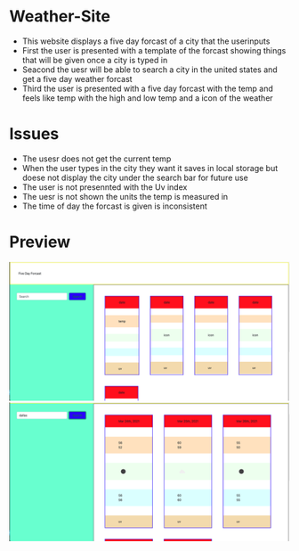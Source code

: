 # Weather-Site

* This website displays a five day forcast of a city that the userinputs
* First the user is presented with a template of the forcast showing things that will be given once a city is typed in 
* Seacond the uesr will be able to search a city in the united states and get a five day weather forcast 
* Third the user is presented with a five day forcast with the temp and feels like temp with the high and low temp and a icon of the weather 

# Issues

* The usesr does not get the current temp
* When the user types in the city they want it saves in local storage but doese not display the city under the search bar for future use 
* The user is not presennted with the Uv index 
* The uesr is not shown the units the temp is measured in 
* The time of day the forcast is given is inconsistent 


# Preview 

![Preview](./assets/img/preview1.png)
![Preview](./assets/img/preview2.png)
